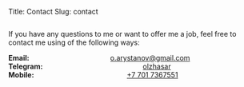 Title: Contact
Slug: contact

<div class="columns">
  <div class="column is-6">
  <p class="subtitle">
    If you have any questions to me or want to offer me a job, feel free to contact me using of the following ways:
  </p>
    <div class="columns">
      <div class="column is-4">
	<strong>Email:</strong>
      </div>
      <div class="column is-8">
	<span class="icon has-text-info">
	  <i class="fas fa-envelope"></i>
	</span>
	<a href="mailto:o.arystanov@gmail.com">o.arystanov@gmail.com</a>
      </div>
    </div>
    <div class="columns">
      <div class="column is-4">
	<strong>Telegram:</strong>
      </div>
      <div class="column is-8">
	<span class="icon has-text-info">
	  <i class="fab fa-telegram-plane"></i>
	</span>
	<a href="https://t.me/olzhasar">olzhasar</a>
      </div>
    </div>
    <div class="columns">
      <div class="column is-4">
	<strong>Mobile:</strong>
      </div>
      <div class="column is-8">
	<span class="icon has-text-info">
	  <i class="fas fa-mobile-alt"></i>
	</span>
	<a href="callto:+77017367551">+7 701 7367551</a>
      </div>
    </div>

  </div>
</div>
